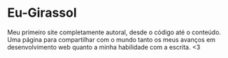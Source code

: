 # Eu-Girassol
Meu primeiro site completamente autoral, desde o código até o conteúdo. Uma página para compartilhar com o mundo tanto os meus avanços em desenvolvimento web quanto a minha habilidade com a escrita. &lt;3
